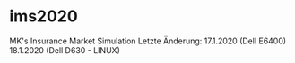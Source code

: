 # ims2020
 MK's Insurance Market Simulation
Letzte Änderung:
17.1.2020 (Dell E6400)
18.1.2020 (Dell D630 - LINUX)
